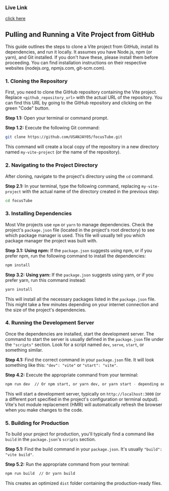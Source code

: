 ### Live Link
<a href='https://focustubee.netlify.app' target='_parent'>click here</a>

## Pulling and Running a Vite Project from GitHub

This guide outlines the steps to clone a Vite project from GitHub, install its dependencies, and run it locally.  It assumes you have Node.js, npm (or yarn), and Git installed.  If you don't have these, please install them before proceeding.  You can find installation instructions on their respective websites (nodejs.org, npmjs.com, git-scm.com).

### 1. Cloning the Repository

First, you need to clone the GitHub repository containing the Vite project. Replace `<github_repository_url>` with the actual URL of the repository.  You can find this URL by going to the GitHub repository and clicking on the green "Code" button.

**Step 1.1:** Open your terminal or command prompt.

**Step 1.2:** Execute the following Git command:

```bash
git clone https://github.com/USANJAY05/focusTube.git
```

This command will create a local copy of the repository in a new directory named `my-vite-project` (or the name of the repository).


### 2. Navigating to the Project Directory

After cloning, navigate to the project's directory using the `cd` command.

**Step 2.1:** In your terminal, type the following command, replacing `my-vite-project` with the actual name of the directory created in the previous step:

```bash
cd focusTube
```

### 3. Installing Dependencies

Most Vite projects use `npm` or `yarn` to manage dependencies. Check the project's `package.json` file (located in the project's root directory) to see which package manager is used.  This file will usually tell you which package manager the project was built with.

**Step 3.1:**  **Using npm:** If the `package.json` suggests using npm, or if you prefer npm, run the following command to install the dependencies:

```bash
npm install
```

**Step 3.2:** **Using yarn:** If the `package.json` suggests using yarn, or if you prefer yarn, run this command instead:

```bash
yarn install
```

This will install all the necessary packages listed in the `package.json` file.  This might take a few minutes depending on your internet connection and the size of the project's dependencies.


### 4. Running the Development Server

Once the dependencies are installed, start the development server. The command to start the server is usually defined in the `package.json` file under the `"scripts"` section.  Look for a script named `dev`, `serve`, `start`, or something similar.

**Step 4.1:** Find the correct command in your `package.json` file.  It will look something like this:  `"dev": "vite"` or `"start": "vite"`.

**Step 4.2:** Execute the appropriate command from your terminal:

```bash
npm run dev  // Or npm start, or yarn dev, or yarn start - depending on your package.json
```

This will start a development server, typically on `http://localhost:3000` (or a different port specified in the project's configuration or terminal output). Vite's hot module replacement (HMR) will automatically refresh the browser when you make changes to the code.


### 5. Building for Production

To build your project for production, you'll typically find a command like `build` in the `package.json`'s `scripts` section.

**Step 5.1:** Find the build command in your `package.json`.  It's usually `"build": "vite build"`.

**Step 5.2:** Run the appropriate command from your terminal:

```bash
npm run build  // Or yarn build
```

This creates an optimized `dist` folder containing the production-ready files.

